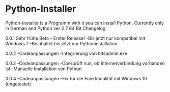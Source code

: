# Python-Installer
Python-Installer is a Programm with it you can install Python. Currently only in German and Python ver 2.7 64 Bit
Changelog:

0.0.1
Sehr frühe Beta - Erster Release!
-Bis jetzt nur kompatibel mit Windows 7
-Beinhaltet bis jetzt nur Pythoninstallation


0.0.2
-Codeanpassungen
-Integrierung von bitsadmin.exe


0.0.3
-Codeanpassungen
-Überprüft nun, ob Internetverbindung vorhanden ist
-Manuelle Installation von Python


0.0.4
-Codeanpassungen
-Fix für die Funktionalität mit Windows 10 (ungetestet)
